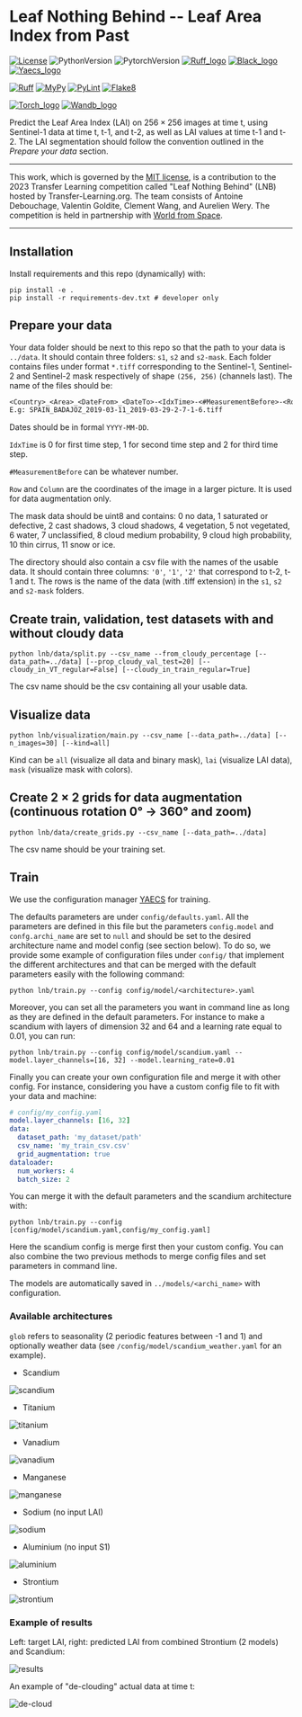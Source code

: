 # Leaf Nothing Behind -- Leaf Area Index from Past

[![License](https://img.shields.io/github/license/valentingol/LeafNothingBehind?color=999)](https://stringfixer.com/fr/MIT_license)
![PythonVersion](https://img.shields.io/badge/python-3.8%20%7E%203.10-informational)
![PytorchVersion](https://img.shields.io/badge/Pytorch-1.8%20%7E%201.12%20%7c%202.0-blue)
[![Ruff_logo](https://img.shields.io/endpoint?url=https://raw.githubusercontent.com/charliermarsh/ruff/main/assets/badge/v1.json)](https://github.com/charliermarsh/ruff)
[![Black_logo](https://img.shields.io/badge/code%20style-black-000000.svg)](https://github.com/psf/black)
[![Yaecs_logo](https://img.shields.io/endpoint?url=https://gist.githubusercontent.com/valentingol/afd136623afce429bafc648844bda2ca/raw/yaecs_logo.json)](https://github.com/valentingol/yaecs)

[![Ruff](https://github.com/valentingol/LeafNothingBehind/actions/workflows/ruff.yaml/badge.svg)](https://github.com/valentingol/LeafNothingBehind/actions/workflows/ruff.yaml)
[![MyPy](https://github.com/valentingol/LeafNothingBehind/actions/workflows/mypy.yaml/badge.svg)](https://github.com/valentingol/LeafNothingBehind/actions/workflows/mypy.yaml)
[![PyLint](https://img.shields.io/endpoint?url=https://gist.githubusercontent.com/valentingol/ec9e76ad6b0ca6c0c7263fb1e741ae05/raw/lnb_badges.json)](https://github.com/valentingol/LeafNothingBehind/actions/workflows/pylint.yaml)
[![Flake8](https://github.com/valentingol/LeafNothingBehind/actions/workflows/flake.yaml/badge.svg)](https://github.com/valentingol/LeafNothingBehind/actions/workflows/flake.yaml)

[![Torch_logo](https://img.shields.io/badge/PyTorch-EE4C2C?style=for-the-badge&logo=pytorch&logoColor=white)](https://pytorch.org/)
[![Wandb_logo](https://img.shields.io/badge/Weights_&_Biases-FFBE00?style=for-the-badge&logo=WeightsAndBiases&logoColor=white)](https://wandb.ai/site)

Predict the Leaf Area Index (LAI) on $256 \times 256$ images at time t, using Sentinel-1
data at time t, t-1, and t-2, as well as LAI values at time t-1 and t-2. The LAI
segmentation should follow the convention outlined in the *Prepare your data* section.

---

This work, which is governed by the [MIT license](./LICENSE), is a contribution to the
2023 Transfer Learning competition called "Leaf Nothing Behind" (LNB) hosted by
Transfer-Learning.org. The team consists of Antoine Debouchage, Valentin Goldite,
Clement Wang, and Aurelien Wery. The competition is held in partnership with
[World from Space](http://worldfrom.space/).

---

## Installation

Install requirements and this repo (dynamically) with:

```script
pip install -e .
pip install -r requirements-dev.txt # developer only
```

## Prepare your data

Your data folder should be next to this repo so that the path to your data is `../data`.
It should contain three folders: `s1`, `s2` and `s2-mask`.
Each folder contains files under format `*.tiff` corresponding to the Sentinel-1,
Sentinel-2 and Sentinel-2 mask respectively of shape `(256, 256)` (channels last).
The name of the files should be:

```txt
<Country>_<Area>_<DateFrom>_<DateTo>-<IdxTime>-<#MeasurementBefore>-<Row>-<Column>.tiff
E.g: SPAIN_BADAJOZ_2019-03-11_2019-03-29-2-7-1-6.tiff
```

Dates should be in formal `YYYY-MM-DD`.

`IdxTime` is 0 for first time step, 1 for second time step and 2 for third time step.

`#MeasurementBefore` can be whatever number.

`Row` and `Column` are the coordinates of the image in a larger picture.
It is used for data augmentation only.

The mask data should be uint8 and contains: 0 no data, 1 saturated or defective,
2 cast shadows, 3 cloud shadows, 4 vegetation, 5 not vegetated, 6 water, 7 unclassified,
8 cloud medium probability, 9 cloud high probability, 10 thin cirrus, 11 snow or ice.

The directory should also contain a csv file with the names of the usable data.
It should contain three columns: `'0'`, `'1'`, `'2'` that correspond to t-2, t-1 and t.
The rows is the name of the data (with .tiff extension) in the `s1`, `s2` and `s2-mask`
folders.

## Create train, validation, test datasets with and without cloudy data

```script
python lnb/data/split.py --csv_name --from_cloudy_percentage [--data_path=../data] [--prop_cloudy_val_test=20] [--cloudy_in_VT_regular=False] [--cloudy_in_train_regular=True]
```

The csv name should be the csv containing all your usable data.

## Visualize data

```script
python lnb/visualization/main.py --csv_name [--data_path=../data] [--n_images=30] [--kind=all]
```

Kind can be `all` (visualize all data and binary mask), `lai` (visualize LAI data),
`mask` (visualize mask with colors).

## Create 2 $\times$ 2 grids for data augmentation (continuous rotation 0° -> 360° and zoom)

```script
python lnb/data/create_grids.py --csv_name [--data_path=../data]
```

The csv name should be your training set.

## Train

We use the configuration manager [YAECS](https://github.com/valentingol/yaecs)
for training.

The defaults parameters are under `config/defaults.yaml`. All the parameters are
defined in this file but the parameters `config.model` and `confg.archi_name`
are set to `null` and should be set to the desired architecture name and model
config (see section below). To do so, we provide some example of configuration files
under `config/` that implement the different architectures and that can be merged
with the default parameters easily with the following command:

```script
python lnb/train.py --config config/model/<architecture>.yaml
```

Moreover, you can set all the parameters you want in command line as long as they
are defined in the default parameters. For instance to make a scandium with layers
of dimension 32 and 64 and a learning rate equal to 0.01, you can run:

```script
python lnb/train.py --config config/model/scandium.yaml --model.layer_channels=[16, 32] --model.learning_rate=0.01
```

Finally you can create your own configuration file and merge it with other config.
For instance, considering you have a custom config file to fit with your data
and machine:

```yaml
# config/my_config.yaml
model.layer_channels: [16, 32]
data:
  dataset_path: 'my_dataset/path'
  csv_name: 'my_train_csv.csv'
  grid_augmentation: true
dataloader:
  num_workers: 4
  batch_size: 2
```

You can merge it with the default parameters and the scandium architecture with:

```script
python lnb/train.py --config [config/model/scandium.yaml,config/my_config.yaml]
```

Here the scandium config is merge first then your custom config.
You can also combine the two previous methods to merge config files and set parameters
in command line.

The models are automatically saved in `../models/<archi_name>` with configuration.

### Available architectures

`glob` refers to seasonality (2 periodic features between -1 and 1)
and optionally weather data (see `/config/model/scandium_weather.yaml` for an example).

- Scandium

![scandium](./assets/scandium_archi.svg)

- Titanium

![titanium](./assets/titanium_archi.svg)

- Vanadium

![vanadium](./assets/vanadium_archi.svg)

- Manganese

![manganese](./assets/manganese_archi.svg)

- Sodium (no input LAI)

![sodium](./assets/sodium_archi.svg)

- Aluminium (no input S1)

![aluminium](./assets/aluminium_archi.svg)

- Strontium

![strontium](./assets/strontium_archi.svg)

### Example of results

Left: target LAI, right: predicted LAI from combined Strontium (2 models) and Scandium:

![results](./assets/results.png)

An example of "de-clouding" actual data at time t:

![de-cloud](./assets/decloud.png)
